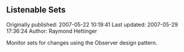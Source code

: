 ## Listenable Sets

Originally published: 2007-05-22 10:19:41
Last updated: 2007-05-29 17:36:24
Author: Raymond Hettinger

Monitor sets for changes using the Observer design pattern.